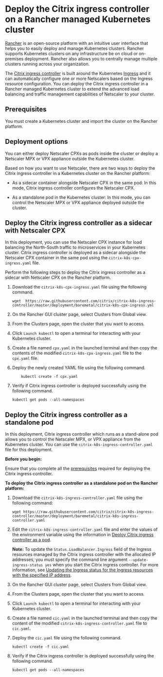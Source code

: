 # Deploy the Citrix ingress controller on a Rancher managed Kubernetes cluster

[Rancher](https://rancher.com/) is an open-source platform with an intuitive user interface that helps you to easily deploy and manage Kubernetes clusters. Rancher supports Kubernetes clusters on any infrastructure be on cloud or on-premises deployment. Rancher also allows you to centrally manage multiple clusters running across your organization.

 The [Citrix ingress controller](/docs/index.md) is built around the Kubernetes [Ingress](https://kubernetes.io/docs/concepts/services-networking/ingress/) and it can automatically configure one or more Netscalers based on the Ingress resource configuration. You can deploy the Citrix ingress controller in a Rancher managed Kubernetes cluster to extend the advanced load balancing and traffic management capabilities of Netscaler to your cluster.

## Prerequisites

You must create a Kubernetes cluster and import the cluster on the Rancher platform.

## Deployment options

 You can either deploy Netscaler CPXs as pods inside the cluster or deploy a Netscaler MPX or VPX appliance outside the Kubernetes cluster.

Based on how you want to use Netscaler, there are two ways to deploy the Citrix ingress controller in a Kubernetes cluster on the Rancher platform:

-  As a sidecar container alongside Netscaler CPX in the same pod: In this mode, Citrix ingress controller configures the Netscaler CPX.
  
-  As a standalone pod in the Kubernetes cluster: In this mode, you can control the Netscaler MPX or VPX appliance deployed outside the cluster.

## Deploy the Citrix ingress controller as a sidecar with Netscaler CPX

In this deployment, you can use the Netscaler CPX instance for load balancing the North-South traffic to microservices in your Kubernetes cluster. Citrix ingress controller is deployed as a sidecar alongside the Netscaler CPX container in the same pod using the `citrix-k8s-cpx-ingress.yaml` file.

Perform the following steps to deploy the Citrix ingress controller as a sidecar with Netscaler CPX on the Rancher platform.

1.  Download the `citrix-k8s-cpx-ingress.yaml` file using the following command.

        wget  https://raw.githubusercontent.com/citrix/citrix-k8s-ingress-controller/master/deployment/baremetal/citrix-k8s-cpx-ingress.yml

1.  On the Rancher GUI cluster page, select Clusters from Global view.
1.  From the Clusters page, open the cluster that you want to access.
1.  Click `Launch kubectl` to open a terminal for interacting with your Kubernetes cluster.
1.  Create a file named `cpx.yaml` in the launched terminal and then copy the contents of the modified `citrix-k8s-cpx-ingress.yaml` file to the `cpx.yaml` file.
1.  Deploy the newly created YAML file using the following command.

            kubectl create -f cpx.yaml
1.  Verify if Citrix ingress controller is deployed successfully using the following command.

        kubectl get pods --all-namespaces

## Deploy the Citrix ingress controller as a standalone pod

In this deployment, Citrix ingress controller which runs as a stand-alone pod allows you to control the Netscaler MPX, or VPX appliance from the Kubernetes cluster. You can use the `citrix-k8s-ingress-controller.yaml` file for this deployment.

**Before you begin:**

Ensure that you complete all the [prerequisites](deploy-cic-yaml.md#prerequisites) required for deploying the Citrix ingress controller.

**To deploy the Citrix ingress controller as a standalone pod on the Rancher platform:**

1.  Download the  `citrix-k8s-ingress-controller.yaml` file using the following command:

        wget https://raw.githubusercontent.com/citrix/citrix-k8s-ingress-controller/master/deployment/baremetal/citrix-k8s-ingress-controller.yaml

1.  Edit the `citrix-k8s-ingress-controller.yaml` file and enter the values of the environment variable using the information in [Deploy Citrix ingress controller as a pod](deploy-cic-yaml.md#deploy-citrix-ingress-controller-as-a-pod).

     **Note:** To update the `Status.LoadBalancer.Ingress` field of the Ingress resources managed by the Citrix ingress controller with the allocated IP addresses, you must specify the command line argument `--update-ingress-status yes` when you start the Citrix ingress controller. For more information, see [Updating the Ingress status for the Ingress resources with the specified IP address](https://developer-docs.citrix.com/projects/citrix-k8s-ingress-controller/en/latest/configure/ingress-classes/#updating-the-ingress-status-for-the-ingress-resources-with-the-specified-ip-address).

1.  On the Rancher GUI cluster page, select Clusters from Global view.
1.  From the Clusters page, open the cluster that you want to access.
1.  Click `Launch kubectl` to open a terminal for interacting with your Kubernetes cluster.
1.  Create a file named `cic.yaml` in the launched terminal and then copy the content of the modified `citrix-k8s-ingress-controller.yaml` file to `cic.yaml`.
1.  Deploy the `cic.yaml` file using the following command.

        kubectl create -f cic.yaml

1.  Verify if the Citrix ingress controller is deployed successfully using the following command.

        kubectl get pods --all-namespaces
